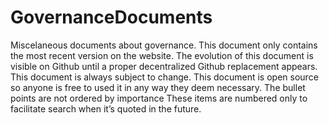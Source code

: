 # GovernanceDocuments
Miscelaneous documents about governance.
This document only contains the most recent version on the website.
The evolution of this document is visible on Github until a proper decentralized Github replacement appears.
This document is always subject to change.
This document is open source so anyone is free to used it in any way they deem necessary. 
The bullet points are not ordered by importance These items are numbered only to facilitate search when it’s quoted in the future.
